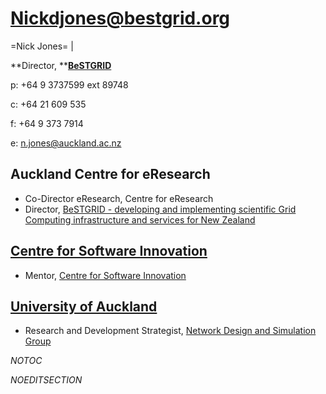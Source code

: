 # Nickdjones@bestgrid.org

=Nick Jones= |


**Director, ****[BeSTGRID](http://www.bestgrid.org)**

p: +64 9 3737599 ext 89748

c: +64 21 609 535

f: +64 9 373 7914

e: n.jones@auckland.ac.nz

## Auckland Centre for eResearch

- Co-Director eResearch, Centre for eResearch
- Director, [BeSTGRID - developing and implementing scientific Grid Computing infrastructure and services for New Zealand](http://www.bestgrid.org)

## [Centre for Software Innovation](http://www.csi.ac.nz/)

- Mentor, [Centre for Software Innovation](http://www.csi.ac.nz/)

## [University of Auckland](http://www.auckland.ac.nz/)

- Research and Development Strategist, [Network Design and Simulation Group](http://www.ndsg.net.nz)

_*NOTOC*_

_*NOEDITSECTION*_

